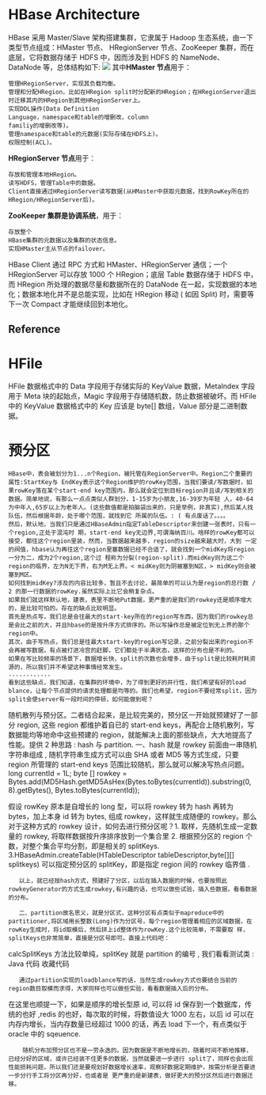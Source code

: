 # HBase Architecture

HBase 采用 Master/Slave 架构搭建集群，它隶属于 Hadoop 生态系统，由一下类型节点组成：HMaster 节点、 HRegionServer 节点、ZooKeeper 集群，而在底层，它将数据存储于 HDFS 中，因而涉及到 HDFS 的 NameNode、 DataNode 等，总体结构如下: ![](http://www.blogjava.net/images/blogjava_net/dlevin/HBaseArch1.jpg) 其中**HMaster 节点**用于：

    管理HRegionServer，实现其负载均衡。
    管理和分配HRegion，比如在HRegion split时分配新的HRegion；在HRegionServer退出时迁移其内的HRegion到其他HRegionServer上。
    实现DDL操作(Data Definition
    Language，namespace和table的增删改，column
    familiy的增删改等)。
    管理namespace和table的元数据(实际存储在HDFS上)。
    权限控制(ACL)。

**HRegionServer 节点**用于：

    存放和管理本地HRegion。
    读写HDFS，管理Table中的数据。
    Client直接通过HRegionServer读写数据(从HMaster中获取元数据，找到RowKey所在的HRegion/HRegionServer后)。

**ZooKeeper 集群是协调系统**，用于：

    存放整个
    HBase集群的元数据以及集群的状态信息。
    实现HMaster主从节点的failover。

HBase Client 通过 RPC 方式和 HMaster、HRegionServer 通信；一个 HRegionServer 可以存放 1000 个 HRegion；底层 Table 数据存储于 HDFS 中，而 HRegion 所处理的数据尽量和数据所在的 DataNode 在一起，实现数据的本地化；数据本地化并不是总能实现，比如在 HRegion 移动 ( 如因 Split) 时，需要等下一次 Compact 才能继续回到本地化。

## Reference

# HFile

HFile 数据格式中的 Data 字段用于存储实际的 KeyValue 数据，MetaIndex 字段用于 Meta 块的起始点，Magic 字段用于存储随机数，防止数据被破坏。而 HFile 中的 KeyValue 数据格式中的 Key 应该是 byte[] 数组，Value 部分是二进制数据。

# 预分区

    HBase中，表会被划分为1...n个Region，被托管在RegionServer中。Region二个重要的属性:StartKey与 EndKey表示这个Region维护的rowKey范围，当我们要读/写数据时，如果rowKey落在某个start-end key范围内，那么就会定位到目标region并且读/写到相关的数据。简单地说，有那么一点点类似人群划分，1-15岁为小朋友,16-39岁为年轻 人，40-64为中年人,65岁以上为老年人。(这些数值都是拍脑袋出来的，只是举例，非真实),然后某人找队伍，然后根据年龄，处于哪个范围，就找到它 所属的队伍。: ( 有点废话了。。。。
    然后，默认地，当我们只是通过HBaseAdmin指定TableDescriptor来创建一张表时，只有一个region,正处于混沌时 期，start-end key无边界,可谓海纳百川。啥样的rowKey都可以接受，都往这个region里装，然而，当数据越来越多，region的size越来越大时，大到 一定的阀值，hbase认为再往这个region里塞数据已经不合适了，就会找到一个midKey将region一分为二，成为2个region,这个过 程称为分裂(region-split).而midKey则为这二个region的临界，左为N无下界，右为M无上界。< midKey则为阴被塞到N区，> midKey则会被塞到M区。
    如何找到midKey?涉及的内容比较多，暂且不去讨论，最简单的可以认为是region的总行数 / 2 的那一行数据的rowKey.虽然实际上比它会稍复杂点。
    如果我们就这样默认地，建表，表里不断地Put数据，更严重的是我们的rowkey还是顺序增大的，是比较可怕的。存在的缺点比较明显。
    首先是热点写，我们总是会往最大的start-key所在的region写东西，因为我们的rowkey总是会比之前的大，并且hbase的是按升序方式排序的。所以写操作总是被定位到无上界的那个region中。
    其次，由于写热点，我们总是往最大start-key的region写记录，之前分裂出来的region不会再被写数据，有点被打进冷宫的赶脚，它们都处于半满状态，这样的分布也是不利的。
    如果在写比较频率的场景下，数据增长快，split的次数也会增多，由于split是比较耗时耗资源的，所以我们并不希望这种事情经常发生。
    ............
    看到这些缺点，我们知道，在集群的环境中，为了得到更好的并行性，我们希望有好的load blance，让每个节点提供的请求处理都是均等的。我们也希望，region不要经常split，因为split会使server有一段时间的停顿，如何能做到呢？

随机散列与预分区。二者结合起来，是比较完美的，预分区一开始就预建好了一部分 region, 这些 region 都维护着自已的 start-end keys，再配合上随机散列，写数据能均等地命中这些预建的 region，就能解决上面的那些缺点，大大地提高了性能。提供 2 种思路 : hash 与 partition. 一、hash 就是 rowkey 前面由一串随机字符串组成 , 随机字符串生成方式可以由 SHA 或者 MD5 等方式生成，只要 region 所管理的 start-end keys 范围比较随机，那么就可以解决写热点问题。long currentId = 1L; byte [] rowkey = Bytes.add(MD5Hash.getMD5AsHex(Bytes.toBytes(currentId)).substring(0, 8).getBytes(), Bytes.toBytes(currentId));

假设 rowKey 原本是自增长的 long 型，可以将 rowkey 转为 hash 再转为 bytes，加上本身 id 转为 bytes, 组成 rowkey，这样就生成随便的 rowkey。那么对于这种方式的 rowkey 设计，如何去进行预分区呢？1. 取样，先随机生成一定数量的 rowkey, 将取样数据按升序排序放到一个集合里 2. 根据预分区的 region 个数，对整个集合平均分割，即是相关的 splitKeys. 3.HBaseAdmin.createTable(HTableDescriptor tableDescriptor,byte[][] splitkeys) 可以指定预分区的 splitKey，即是指定 region 间的 rowkey 临界值 .

       以上，就已经按hash方式，预建好了分区，以后在插入数据的时候，也要按照此rowkeyGenerator的方式生成rowkey,有兴趣的话，也可以做些试验，插入些数据，看看数据的分布。

       二、partition故名思义，就是分区式，这种分区有点类似于mapreduce中的partitioner,将区域用长整数(Long)作为分区号，每个region管理着相应的区域数据，在rowKey生成时，将id取模后，然后拼上id整体作为rowKey.这个比较简单，不需要取 样，splitKeys也非常简单，直接是分区号即可。直接上代码吧：

calcSplitKeys 方法比较单纯，splitKey 就是 partition 的编号 , 我们看看测试类 : Java 代码 收藏代码

       通过partition实现的loadblance写的话，当然生成rowkey方式也要结合当前的region数目取模而求得，大家同样也可以做些实验，看看数据插入后的分布。

在这里也顺提一下，如果是顺序的增长型原 id, 可以将 id 保存到一个数据库，传统的也好 ,redis 的也好，每次取的时候，将数值设大 1000 左右，以后 id 可以在内存内增长，当内存数量已经超过 1000 的话，再去 load 下一个，有点类似于 oracle 中的 sqeuence.

        随机分布加预分区也不是一劳永逸的。因为数据是不断地增长的，随着时间不断地推移，已经分好的区域，或许已经装不住更多的数据，当然就要进一步进行 split了，同样也会出现性能损耗问题，所以我们还是要规划好数据增长速率，观察好数据定期维护，按需分析是否要进一步分行手工将分区再分好，也或者是 更严重的是新建表，做好更大的预分区然后进行数据迁移。
